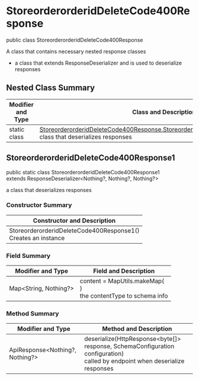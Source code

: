 # StoreorderorderidDeleteCode400Response

public class StoreorderorderidDeleteCode400Response

A class that contains necessary nested response classes
- a class that extends ResponseDeserializer and is used to deserialize responses

## Nested Class Summary
| Modifier and Type | Class and Description |
| ----------------- | --------------------- |
| static class | [StoreorderorderidDeleteCode400Response.StoreorderorderidDeleteCode400Response1](#storeorderorderiddeletecode400response1)<br>class that deserializes responses |

## StoreorderorderidDeleteCode400Response1
public static class StoreorderorderidDeleteCode400Response1<br>
extends ResponseDeserializer<Nothing?, Nothing?, Nothing?>

a class that deserializes responses

### Constructor Summary
| Constructor and Description |
| --------------------------- |
| StoreorderorderidDeleteCode400Response1()<br>Creates an instance |

### Field Summary
| Modifier and Type | Field and Description |
| ----------------- | --------------------- |
| Map<String, Nothing?> | content =  MapUtils.makeMap(<br>)<br>the contentType to schema info |

### Method Summary
| Modifier and Type | Method and Description |
| ----------------- | ---------------------- |
| ApiResponse<Nothing?, Nothing?> | deserialize(HttpResponse<byte[]> response, SchemaConfiguration configuration)<br>called by endpoint when deserialize responses |
